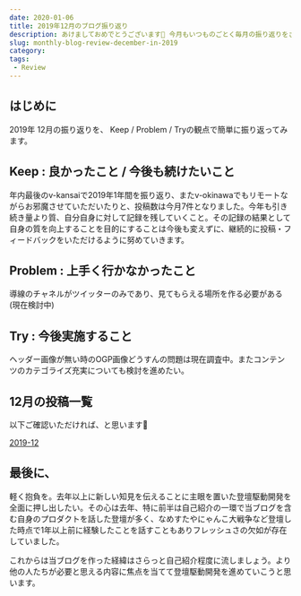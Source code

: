 ```yaml
---
date: 2020-01-06
title: 2019年12月のブログ振り返り
description: あけましておめでとうございます🍾 今月もいつものごとく毎月の振り返りをさせていただきます。
slug: monthly-blog-review-december-in-2019
category: 
tags: 
 - Review
---
```


## はじめに

2019年 12月の振り返りを、 Keep / Problem / Tryの観点で簡単に振り返ってみます。

## Keep : 良かったこと / 今後も続けたいこと

年内最後のv-kansaiで2019年1年間を振り返り、またv-okinawaでもリモートながらお邪魔させていただいたりと、投稿数は今月7件となりました。今年も引き続き量より質、自分自身に対して記録を残していくこと。その記録の結果として自身の質を向上することを目的にすることは今後も変えずに、継続的に投稿・フィードバックをいただけるように努めていきます。

## Problem : 上手く行かなかったこと

導線のチャネルがツイッターのみであり、見てもらえる場所を作る必要がある (現在検討中)

## Try : 今後実施すること

ヘッダー画像が無い時のOGP画像どうすんの問題は現在調査中。またコンテンツのカテゴライズ充実についても検討を進めたい。

## 12月の投稿一覧

以下ご確認いただければ、と思います🙏

<a class="link-preview" href="https://webneko.dev/archives/2019-12">2019-12</a>

## 最後に、

軽く抱負を。去年以上に新しい知見を伝えることに主眼を置いた登壇駆動開発を全面に押し出したい。その心は去年、特に前半は自己紹介の一環で当ブログを含む自身のプロダクトを話した登壇が多く、なめすたやにゃんこ大戦争など登壇した時点で1年以上前に経験したことを話すこともありフレッシュさの欠如が存在していました。

これからは当ブログを作った経緯はさらっと自己紹介程度に流しましょう。より他の人たちが必要と思える内容に焦点を当てて登壇駆動開発を進めていこうと思います。
